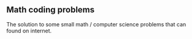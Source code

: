 ## Math coding problems

The solution to some small math / computer science problems that can found on internet.

